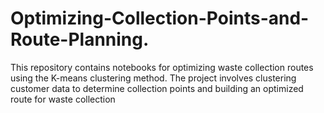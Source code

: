 # Optimizing-Collection-Points-and-Route-Planning.
This repository contains notebooks for optimizing waste collection routes using the K-means clustering method. The project involves clustering customer data to determine collection points and building an optimized route for waste collection
